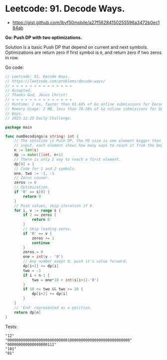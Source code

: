 # Leetcode: 91. Decode Ways.

- https://gist.github.com/lbvf50mobile/a27f56284150255596a3472b0ec184ab

**Go: Push DP with two optimizations.**

Solution is a basic Push DP that depend on current and next symbols.
Optimizations are return zero if first symbol is `0`, and return zero if two
zeros in row.

Go code:
```Go
// Leetcode: 91. Decode Ways.
// https://leetcode.com/problems/decode-ways/
// = = = = = = = = = = = = = =
// Accepted.
// Thanks God, Jesus Christ!
// = = = = = = = = = = = = = =
// Runtime: 2 ms, faster than 61.69% of Go online submissions for Decode Ways.
// Memory Usage: 2 MB, less than 70.56% of Go online submissions for Decode
// Ways.
// 2023.12.25 Daily Challenge.

package main

func numDecodings(s string) int {
	// The solution is Push DP, the PD size is one element bigger than the
	// input, each element shows how many ways to reach it from the begining.
	n := len(s)
	dp := make([]int, n+1)
	// There is only 1 way to reach a first element.
	dp[0] = 1
	// Code for 1 and 2 symbols.
	one, two := -1, -1
	// Zeros couner.
	zeros := 0
	// Optimization.
	if '0' == s[0] {
		return 0
	}
	// Push values, skip iteration if 0.
	for i, v := range s {
		if 2 == zeros {
			return 0
		}
		// Skip leading zeros.
		if '0' == v {
			zeros += 1
			continue
		}
		zeros = 0
		one = int(v - '0')
		// Any number exept 0, push it's value forward.
		dp[i+1] += dp[i]
		two = -1
		if i < n-1 {
			two = one*10 + int(s[i+1]-'0')
		}
		if 10 <= two && two <= 26 {
			dp[i+2] += dp[i]
		}
	}
	// 'End' represented as a position.
	return dp[n]
}
```

Tests:
```
"12"
"0000000000000000000000000001000000000000000000000000000"
"000000000000000000111"
"101"
"01"
```
